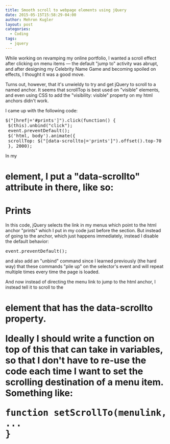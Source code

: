 ```yaml
---
title: Smooth scroll to webpage elements using jQuery
date: 2015-05-15T15:58:29-04:00
author: Mehron Kugler
layout: post
categories:
  - Coding
tags:
  - jquery
---
```

While working on revamping my online portfolio, I wanted a scroll effect after clicking on menu items &mdash; the default "jump to" activity was abrupt, and after designing my Celebrity Name Game and becoming spoiled on effects, I thought it was a good move.

Turns out, however, that it's unwieldy to try and get jQuery to scroll to a named anchor. It seems that scrollTop is best used on "visible" elements, and even using CSS to add the "visibility: visible" property on my html anchors didn't work.

I came up with the following code:

<pre>$("[href|='#prints']").click(function() {
 $(this).unbind("click");
 event.preventDefault();
 $('html, body').animate({
 scrollTop: $("[data-scrollto|='prints']").offset().top-70
 }, 2000);</pre>

In my <h1> element, I put a "data-scrollto" attribute in there, like so:

<h1 data-scrollto="prints">Prints</h1>

In this code, jQuery selects the link in my menus which point to the html anchor "prints" which I put in my code just before the section. But instead of going to the anchor, which just happens immediately, instead I disable the default behavior:

<pre>event.preventDefault();</pre>

and also add an "unbind" command since I learned previously (the hard way) that these commands "pile up" on the selector's event and will repeat multiple times every time the page is loaded.

And now instead of directing the menu link to jump to the html anchor, I instead tell it to scroll to the <h1> element that has the data-scrollto property.

Ideally I should write a function on top of this that can take in variables, so that I don't have to re-use the code each time I want to set the scrolling destination of a menu item. Something like:

<pre>function setScrollTo(menulink, destination) {
...
}</pre>
